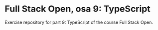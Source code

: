 # Full Stack Open, osa 9: TypeScript

Exercise repository for part 9: TypeScript of the course Full Stack Open.
